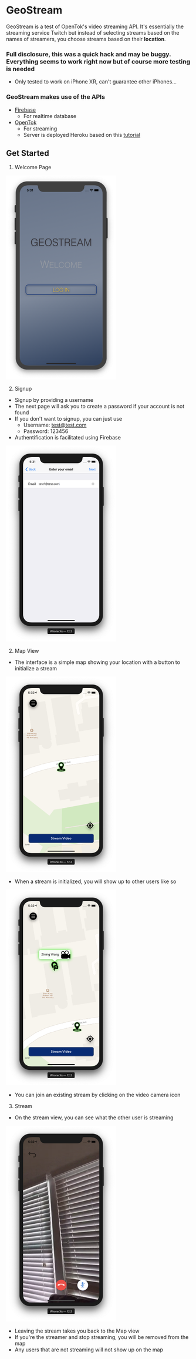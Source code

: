 # GeoStream
GeoStream is a test of OpenTok's video streaming API. It's essentially the streaming service Twitch but instead of selecting streams based on the names of streamers, you choose streams based on their **location**.

### Full disclosure, this was a quick hack and may be buggy. Everything seems to work right now but of course more testing is needed
* Only tested to work on iPhone XR, can't guarantee other iPhones...

### GeoStream makes use of the APIs
* [Firebase](https://firebase.google.com/)
	* For realtime database
* [OpenTok](https://tokbox.com/developer/)
	* For streaming
	* Server is deployed Heroku based on this [tutorial](https://tokbox.com/developer/tutorials/ios/swift/basic-video-chat/#requirements)

## Get Started
1. Welcome Page
<img src="https://github.com/ZiningW/GeoStream/raw/master/ReadMeImages/welcome.png" width="300">

2. Signup
* Signup by providing a username
* The next page will ask you to create a password if your account is not found
* If you don't want to signup, you can just use
	* Username: test@test.com
	* Password: 123456
* Authentification is facilitated using Firebase
<img src="https://github.com/ZiningW/GeoStream/raw/master/ReadMeImages/login.png" width="300">

2. Map View
* The interface is a simple map showing your location with a button to initialize a stream
<img src="https://github.com/ZiningW/GeoStream/raw/master/ReadMeImages/mainscreen.png" width="300">

* When a stream is initialized, you will show up to other users like so
<img src="https://github.com/ZiningW/GeoStream/raw/master/ReadMeImages/otherusers.png" width="300">

* You can join an existing stream by clicking on the video camera icon

3. Stream
* On the stream view, you can see what the other user is streaming
<img src="https://github.com/ZiningW/GeoStream/raw/master/ReadMeImages/stream.png" width="300">

* Leaving the stream takes you back to the Map view
* If you're the streamer and stop streaming, you will be removed from the map
* Any users that are not streaming will not show up on the map